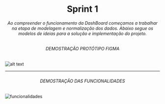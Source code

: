   <h1 align="center">  Sprint 1 </h1>

   <h6 align="center"> Ao compreender o funcionamento da DashBoard começamos a trabalhar na etapa de modelagem e normalização dos dados.
    Abaixo segue os modelos de ideias para a solução e implementação do projeto. 
         </h6>


   <h6 align = "center"> DEMOSTRAÇÃO PROTÓTIPO FIGMA </h6>

   ![alt text](https://i.imgur.com/Sq6goG9.gif)

 <p align "center">

  <hr>

  <p align ="center">

  <h5 align = "center">




   <h6 align = "center"> DEMOSTRAÇÃO DAS FUNCIONALIDADES </h6>

   
   ![funcionalidades](https://user-images.githubusercontent.com/73767256/112738788-f53e9700-8f44-11eb-88e2-5b706c95904f.gif)
  

